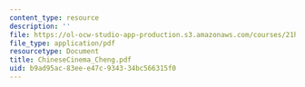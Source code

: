 ```yaml
---
content_type: resource
description: ''
file: https://ol-ocw-studio-app-production.s3.amazonaws.com/courses/21h-560-smashing-the-iron-rice-bowl-chinese-east-asia-fall-2004/b9ad95ac83eee47c934334bc566315f0_ChineseCinema_Cheng.pdf
file_type: application/pdf
resourcetype: Document
title: ChineseCinema_Cheng.pdf
uid: b9ad95ac-83ee-e47c-9343-34bc566315f0
---
```

